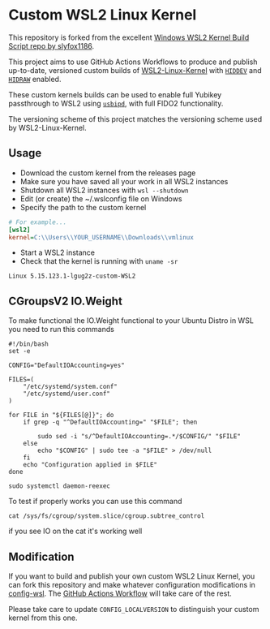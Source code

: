 # Custom WSL2 Linux Kernel

This repository is forked from the excellent [Windows WSL2 Kernel Build Script
repo by
slyfox1186](https://github.com/slyfox1186/windows-wsl2-kernel-build-script).

This project aims to use GitHub Actions Workflows to produce and publish
up-to-date, versioned custom builds of
[WSL2-Linux-Kernel](https://github.com/microsoft/WSL2-Linux-Kernel) with
[`HIDDEV`](https://docs.kernel.org/hid/hiddev.html) and
[`HIDRAW`](https://docs.kernel.org/hid/hidraw.html) enabled.

These custom kernels builds can be used to enable full Yubikey passthrough to
WSL2 using [`usbipd`](https://github.com/dorssel/usbipd-win), with full FIDO2
functionality.

The versioning scheme of this project matches the versioning scheme used by
WSL2-Linux-Kernel.

## Usage

- Download the custom kernel from the releases page
- Make sure you have saved all your work in all WSL2 instances
- Shutdown all WSL2 instances with `wsl --shutdown`
- Edit (or create) the ~/.wslconfig file on Windows
- Specify the path to the custom kernel

```ini
# For example...
[wsl2]
kernel=C:\\Users\\YOUR_USERNAME\\Downloads\\vmlinux
```

- Start a WSL2 instance
- Check that the kernel is running with `uname -sr`

```
Linux 5.15.123.1-lgug2z-custom-WSL2
```

## CGroupsV2 IO.Weight

To make functional the IO.Weight functional to your Ubuntu Distro in WSL you need to run this commands

```
#!/bin/bash
set -e

CONFIG="DefaultIOAccounting=yes"

FILES=(
    "/etc/systemd/system.conf"
    "/etc/systemd/user.conf"
)

for FILE in "${FILES[@]}"; do
    if grep -q "^DefaultIOAccounting=" "$FILE"; then

        sudo sed -i "s/^DefaultIOAccounting=.*/$CONFIG/" "$FILE"
    else
        echo "$CONFIG" | sudo tee -a "$FILE" > /dev/null
    fi
    echo "Configuration applied in $FILE"
done
```

```
sudo systemctl daemon-reexec
```

To test if properly works you can use this command

```
cat /sys/fs/cgroup/system.slice/cgroup.subtree_control
```

if you see IO on the cat it's working well


## Modification

If you want to build and publish your own custom WSL2 Linux Kernel, you can
fork this repository and make whatever configuration modifications in
[config-wsl](config-wsl). The [GitHub Actions
Workflow](.github/workflows/build.yml) will take care of the rest.

Please take care to update `CONFIG_LOCALVERSION` to distinguish your custom
kernel from this one.
